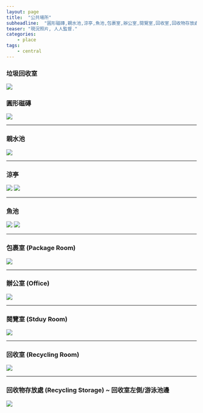 ```yaml
---
layout: page
title:  "公共場所"
subheadline:  "圓形磁磚,親水池,涼亭,魚池,包裹室,辦公室,閱覽室,回收室,回收物存放處"
teaser: "現況照片, 人人監督."
categories:
    - place
tags:
    - central
---
```

### 垃圾回收室
![](https://github.com/coconutcity30050/community27/blob/gh-pages/assets/place/%E5%9E%83%E5%9C%BE%E5%9B%9E%E6%94%B6%E5%AE%A4_20241018.jpg?raw=true)

### 圓形磁磚
![](https://github.com/coconutcity30050/community27/blob/gh-pages/assets/place/%E4%B8%AD%E5%BA%AD_%E5%9C%93%E5%BD%A2%E7%A3%81%E7%A3%9A_20241018.jpg?raw=true)

---
### 親水池
![](https://github.com/coconutcity30050/community27/blob/gh-pages/assets/place/%E4%B8%AD%E5%BA%AD_%E8%A6%AA%E6%B0%B4%E6%B1%A0_20241018.jpg?raw=true)

---
### 涼亭
![](https://github.com/coconutcity30050/community27/blob/gh-pages/assets/place/%E6%B6%BC%E4%BA%AD_%E6%AD%A3%E9%9D%A2_20241018.jpg?raw=true)
![](https://github.com/coconutcity30050/community27/blob/gh-pages/assets/place/%E6%B6%BC%E4%BA%AD_%E6%AD%A5%E9%81%93_20241018.jpg?raw=true)

---
### 魚池
![](https://github.com/coconutcity30050/community27/blob/gh-pages/assets/place/%E9%AD%9A%E6%B1%A0_%E5%89%8D%E5%81%B4_20241018.jpg?raw=true)
![](https://github.com/coconutcity30050/community27/blob/gh-pages/assets/place/%E9%AD%9A%E6%B1%A0_%E5%BE%8C%E5%81%B4_20241018.jpg?raw=true)

---
### 包裹室 (Package Room)
![](https://github.com/coconutcity30050/community27/blob/gh-pages/assets/place/%E5%8C%85%E8%A3%B9%E5%AE%A4.jpg?raw=true)

---
### 辦公室 (Office)
![](https://github.com/coconutcity30050/community27/blob/gh-pages/assets/place/%E7%AE%A1%E5%A7%94%E6%9C%83%E8%BE%A6%E5%85%AC%E5%AE%A4.jpg?raw=true)

---
### 閱覽室 (Stduy Room)
![](https://github.com/coconutcity30050/community27/blob/gh-pages/assets/place/%E9%96%B1%E8%A6%BD%E5%AE%A4_%E9%96%80%E5%8F%A3.jpg?raw=true)

---
### 回收室 (Recycling Room)
![](https://github.com/coconutcity30050/community27/blob/gh-pages/assets/place/%E5%9B%9E%E6%94%B6%E5%AE%A4_%E5%B7%A6%E5%81%B4_20241018.jpg?raw=true)

---
### 回收物存放處 (Recycling Storage) ~ 回收室左側/游泳池邊
![](https://github.com/coconutcity30050/community27/blob/gh-pages/assets/place/%E6%B8%B8%E6%B3%B3%E6%B1%A0_%E5%AD%98%E6%94%BE%E5%9B%9E%E6%94%B6%E7%89%A9.jpg?raw=true)

